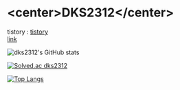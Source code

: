 <h1 class="code-line" data-line-start=0 data-line-end=1 ><a id="centerDKS2312center_0"></a>&lt;center&gt;DKS2312&lt;/center&gt;</h1>
<p class="has-line-data" data-line-start="2" data-line-end="4">tistory : <a href="https://dtg2312.tistory.com/">tistory</a><br>
<a href="https://www.example.com/my%20great%20page">link</a></p>
<p class="has-line-data" data-line-start="5" data-line-end="6"><img src="https://github-readme-stats.vercel.app/api?username=dks2312&amp;show_icons=true&amp;theme=buefy" alt="dks2312's GitHub stats"></p>
<p class="has-line-data" data-line-start="9" data-line-end="10"><a href="https://solved.ac/dks2312"><img src="http://mazassumnida.wtf/api/v2/generate_badge?boj=dks2312" alt="Solved.ac dks2312"></a></p>
<p class="has-line-data" data-line-start="13" data-line-end="14"><a href="https://github.com/anuraghazra/github-readme-stats"><img src="https://github-readme-stats.vercel.app/api/top-langs/?username=dks2312&amp;layout=compact&amp;theme=buefy&amp;langs_count=10" alt="Top Langs"></a></p>
